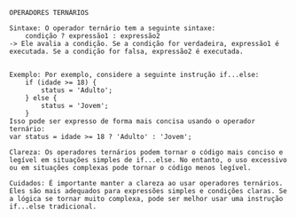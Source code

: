     OPERADORES TERNÁRIOS

    Sintaxe: O operador ternário tem a seguinte sintaxe:
        condição ? expressão1 : expressão2
    -> Ele avalia a condição. Se a condição for verdadeira, expressão1 é executada. Se a condição for falsa, expressão2 é executada.


    Exemplo: Por exemplo, considere a seguinte instrução if...else:
        if (idade >= 18) {
            status = 'Adulto';
        } else {
            status = 'Jovem';
        }
    Isso pode ser expresso de forma mais concisa usando o operador ternário:
    var status = idade >= 18 ? 'Adulto' : 'Jovem';
    
    Clareza: Os operadores ternários podem tornar o código mais conciso e legível em situações simples de if...else. No entanto, o uso excessivo ou em situações complexas pode tornar o código menos legível.

    Cuidados: É importante manter a clareza ao usar operadores ternários. Eles são mais adequados para expressões simples e condições claras. Se a lógica se tornar muito complexa, pode ser melhor usar uma instrução if...else tradicional.
